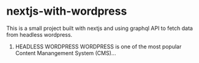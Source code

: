 # nextjs-with-wordpress
This is a small project built with nextjs and using graphql API to fetch data from headless wordpress.

1. HEADLESS WORDPRESS
	WORDPRESS is one of the most popular Content Manangement System (CMS)...
